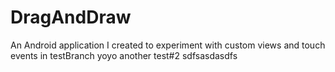 # DragAndDraw
An Android application I created to experiment with custom views and touch events
in testBranch yoyo another test#2 sdfsasdasdfs
